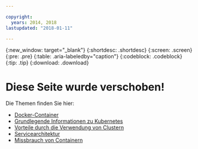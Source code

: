```yaml
---

copyright:
  years: 2014, 2018
lastupdated: "2018-01-11"

---
```


{:new_window: target="_blank"}
{:shortdesc: .shortdesc}
{:screen: .screen}
{:pre: .pre}
{:table: .aria-labeledby="caption"}
{:codeblock: .codeblock}
{:tip: .tip}
{:download: .download}


# Diese Seite wurde verschoben!

Die Themen finden Sie hier:
 - [Docker-Container](cs_tech.html#docker_containers)
 - [Grundlegende Informationen zu Kubernetes](cs_tech.html#kubernetes_basics)
 - [Vorteile durch die Verwendung von Clustern](cs_why.html#benefits)
 - [Servicearchitektur](cs_tech.html#architecture)
 - [Missbrauch von Containern](cs_why.html#terms)
